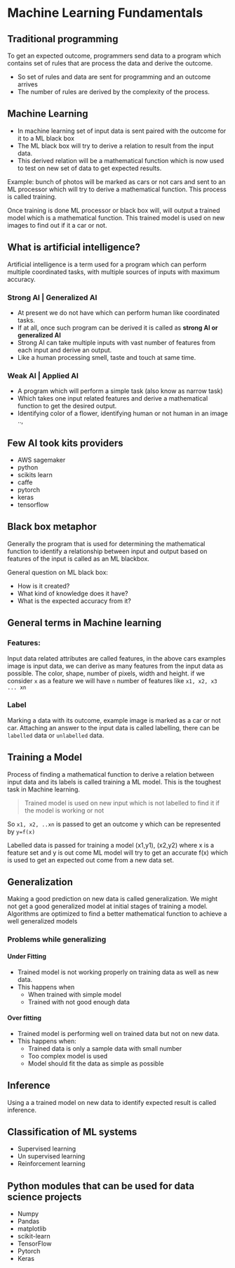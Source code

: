 # Machine Learning Fundamentals

## Traditional programming

To get an expected outcome, programmers send data to a program which contains set of rules that are process the data and derive the outcome.
- So set of rules and data are sent for programming and an outcome arrives
- The number of rules are derived by the complexity of the process.

## Machine Learning

- In machine learning set of input data is sent paired with the outcome for it to a ML black box
- The ML black box will try to derive a relation to result from the input data.
- This derived relation will be a mathematical function which is now used to test on new set of data to get expected results.

Example: bunch of photos will be marked as cars or not cars and sent to an ML processor which will try to derive a mathematical function. This process is called training.

Once training is done ML processor or black box will, will output a trained model which is a mathematical function. This trained model is used on new images to find out if it a car or not.

## What is artificial intelligence?
Artificial intelligence is a term used for a program which can perform multiple coordinated tasks, with multiple sources of inputs with maximum accuracy.

### Strong AI | Generalized AI
- At present we do not have which can perform human like coordinated tasks.
- If at all, once such program can be derived it is called as **strong AI or generalized AI**
- Strong AI can take multiple inputs with vast number of features from each input and derive an output.
- Like a human processing smell, taste and touch at same time.

### Weak AI | Applied AI

- A program which will perform a simple task (also know as narrow task)
- Which takes one input related features and derive a mathematical function to get the desired output.
- Identifying color of a flower, identifying human or not human in an image ..,

## Few AI took kits providers

- AWS sagemaker
- python
- scikits learn
- caffe
- pytorch
- keras
- tensorflow

## Black box metaphor

Generally the program that is used for determining the mathematical function to identify a relationship between input and output based on features of the input is called as an ML blackbox.

General question on ML black box:
- How is it created?
- What kind of knowledge does it have?
- What is the expected accuracy from it?

## General terms in Machine learning

### Features:
Input data related attributes are called features, in the above cars examples image is input data, we can derive as many features from the input data as possible. The color, shape, number of pixels, width and height. if we consider `x` as a feature we will have `n` number of features like `x1, x2, x3 ... xn`

### Label
Marking a data with its outcome, example image is marked as a car or not car. Attaching an answer to the input data is called labelling, there can be `labelled` data or `unlabelled` data.

## Training a Model
Process of finding a mathematical function to derive a relation between input data and its labels is called training a ML model. This is the toughest task in Machine learning.

> Trained model is used on new input which is not labelled to find it if the model is working or not

So `x1, x2, ..xn` is passed to get an outcome y which can be represented by `y=f(x)`

Labelled data is passed for training a model (x1,y1), (x2,y2) where x is a feature set and y is out come ML model will try to get an accurate f(x) which is used to get an expected out come from a new data set.

## Generalization

Making a good prediction on new data is called generalization. We might not get a good generalized model at initial stages of training a model. Algorithms are optimized to find a better mathematical function to achieve a well generalized models

### Problems while generalizing
#### Under Fitting
- Trained model is not working properly on training data as well as new data.
- This happens when
	- When trained with simple model
	- Trained with not good enough data
#### Over fitting
- Trained model is performing well on trained data but not on new data.
- This happens when:
	- Trained data is only a sample data with small number
	- Too complex model is used
	- Model should fit the data as simple as possible

## Inference
Using a a trained model on new data to identify expected result is called inference.

## Classification of ML systems

- Supervised learning
- Un supervised learning
- Reinforcement learning

## Python modules that can be used for data science projects

- Numpy
- Pandas
- matplotlib
- scikit-learn
- TensorFlow
- Pytorch
- Keras